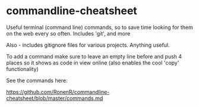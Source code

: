 # commandline-cheatsheet

Useful terminal (command line) commands, so to save time looking for them on the web every so often. Includes 'git', and more

Also - includes gitignore files for various projects. Anything useful.

To add a command make sure to leave an empty line before and push 4 places so it shows as code in view online (also enables the cool 'copy' functionality)

See the commands here:

https://github.com/RonenR/commandline-cheatsheet/blob/master/commands.md
